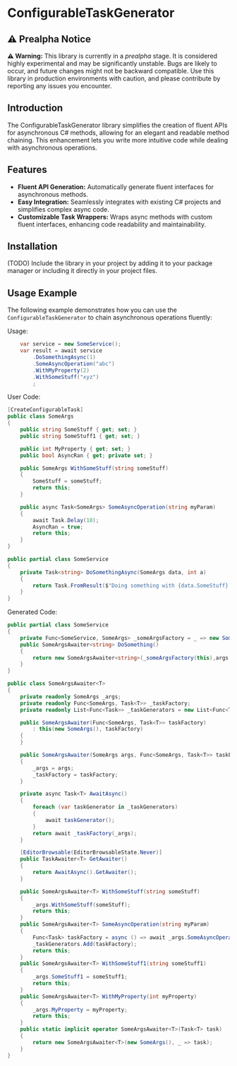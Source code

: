 # ConfigurableTaskGenerator

## ⚠ Prealpha Notice
**⚠ Warning:** This library is currently in a *prealpha* stage. It is considered highly experimental and may be significantly unstable. Bugs are likely to occur, and future changes might not be backward compatible. Use this library in production environments with caution, and please contribute by reporting any issues you encounter.

## Introduction
The ConfigurableTaskGenerator library simplifies the creation of fluent APIs for asynchronous C# methods, allowing for an elegant and readable method chaining. This enhancement lets you write more intuitive code while dealing with asynchronous operations.

## Features
- **Fluent API Generation:** Automatically generate fluent interfaces for asynchronous methods.
- **Easy Integration:** Seamlessly integrates with existing C# projects and simplifies complex async code.
- **Customizable Task Wrappers:** Wraps async methods with custom fluent interfaces, enhancing code readability and maintainability.

## Installation
(TODO) Include the library in your project by adding it to your package manager or including it directly in your project files.

## Usage Example
The following example demonstrates how you can use the `ConfigurableTaskGenerator` to chain asynchronous operations fluently:

Usage:
```csharp
    var service = new SomeService();
    var result = await service
        .DoSomethingAsync(1)
        .SomeAsyncOperation("abc")
        .WithMyProperty(2)
        .WithSomeStuff("xyz")
        ;
```

User Code:
```csharp
[CreateConfigurableTask]
public class SomeArgs
{
    public string SomeStuff { get; set; }
    public string SomeStuff1 { get; set; }

    public int MyProperty { get; set; }
    public bool AsyncRan { get; private set; }

    public SomeArgs WithSomeStuff(string someStuff)
    {
        SomeStuff = someStuff;
        return this;
    }

    public async Task<SomeArgs> SomeAsyncOperation(string myParam)
    {
        await Task.Delay(10);
        AsyncRan = true;
        return this;
    }
}

public partial class SomeService
{
    private Task<string> DoSomethingAsync(SomeArgs data, int a)
    {
        return Task.FromResult($"Doing something with {data.SomeStuff} and {data.SomeStuff1}");
    }
}
```

Generated Code:
```csharp
public partial class SomeService
{
    private Func<SomeService, SomeArgs> _someArgsFactory = _ => new SomeArgs();
    public SomeArgsAwaiter<string> DoSomething()
    {
        return new SomeArgsAwaiter<string>(_someArgsFactory(this),args => DoSomething(args));
    }
}  

public class SomeArgsAwaiter<T>
{
    private readonly SomeArgs _args;
    private readonly Func<SomeArgs, Task<T>> _taskFactory;
    private readonly List<Func<Task>> _taskGenerators = new List<Func<Task>>();

    public SomeArgsAwaiter(Func<SomeArgs, Task<T>> taskFactory)
        : this(new SomeArgs(), taskFactory)
    {
    }

    public SomeArgsAwaiter(SomeArgs args, Func<SomeArgs, Task<T>> taskFactory)
    {
        _args = args;
        _taskFactory = taskFactory;
    }

    private async Task<T> AwaitAsync()
    {
        foreach (var taskGenerator in _taskGenerators)
        {
            await taskGenerator();
        }
        return await _taskFactory(_args);
    }

    [EditorBrowsable(EditorBrowsableState.Never)]
    public TaskAwaiter<T> GetAwaiter()
    {
        return AwaitAsync().GetAwaiter();
    }

    public SomeArgsAwaiter<T> WithSomeStuff(string someStuff)
    {
        _args.WithSomeStuff(someStuff);
        return this;
    }
    public SomeArgsAwaiter<T> SomeAsyncOperation(string myParam)
    {
        Func<Task> taskFactory = async () => await _args.SomeAsyncOperation(myParam);
        _taskGenerators.Add(taskFactory);
        return this;
    }
    public SomeArgsAwaiter<T> WithSomeStuff1(string someStuff1)
    {
        _args.SomeStuff1 = someStuff1;
        return this;
    }
    public SomeArgsAwaiter<T> WithMyProperty(int myProperty)
    {
        _args.MyProperty = myProperty;
        return this;
    }
    public static implicit operator SomeArgsAwaiter<T>(Task<T> task)
    {
        return new SomeArgsAwaiter<T>(new SomeArgs(), _ => task);
    }
}
```
